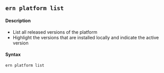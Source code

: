 ## `ern platform list`
#### Description
* List all released versions of the platform
* Highlight the versions that are installed locally and indicate the active version

#### Syntax
`ern platform list`  
